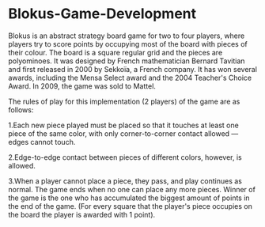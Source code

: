 # Blokus-Game-Development

Blokus is an abstract strategy board game for two to four players, where players try to score points by occupying most of the board with pieces of their colour. The board is a square regular grid and the pieces are polyominoes. It was designed by French mathematician Bernard Tavitian and first released in 2000 by Sekkoïa, a French company. It has won several awards, including the Mensa Select award and the 2004 Teacher's Choice Award. In 2009, the game was sold to Mattel.

The rules of play for this implementation (2 players) of the game are as follows:

1.Each new piece played must be placed so that it touches at least one piece of the same color, with only corner-to-corner contact allowed — edges cannot touch. 

2.Edge-to-edge contact between pieces of different colors, however, is allowed.

3.When a player cannot place a piece, they pass, and play continues as normal. The game ends when no one can place any more pieces.
Winner of the game is the one who has accumulated the biggest amount of points in the end of the game. 
(For every square that the player's piece occupies on the board the player is awarded with 1 point).
